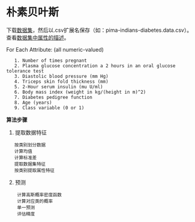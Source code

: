 # 朴素贝叶斯

下载[数据集](https://archive.ics.uci.edu/ml/machine-learning-databases/pima-indians-diabetes/pima-indians-diabetes.data)，然后以.csv扩展名保存（如：pima-indians-diabetes.data.csv）。查看[数据集中属性的描述](https://archive.ics.uci.edu/ml/machine-learning-databases/pima-indians-diabetes/pima-indians-diabetes.names)。

For Each Attribute: (all numeric-valued)
```
   1. Number of times pregnant
   2. Plasma glucose concentration a 2 hours in an oral glucose tolerance test
   3. Diastolic blood pressure (mm Hg)
   4. Triceps skin fold thickness (mm)
   5. 2-Hour serum insulin (mu U/ml)
   6. Body mass index (weight in kg/(height in m)^2)
   7. Diabetes pedigree function
   8. Age (years)
   9. Class variable (0 or 1)
```
**算法步骤**
1. 提取数据特征
```
   按类别划分数据
   计算均值
   计算标准差
   提取数据集特征
   按类别提取属性特征
```

2. 预测 
```
    计算高斯概率密度函数
    计算对应类的概率
    单一预测
    评估精度
```




